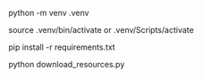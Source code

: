 python -m venv .venv

source .venv/bin/activate
or .venv/Scripts/activate

pip install -r requirements.txt

python download_resources.py


